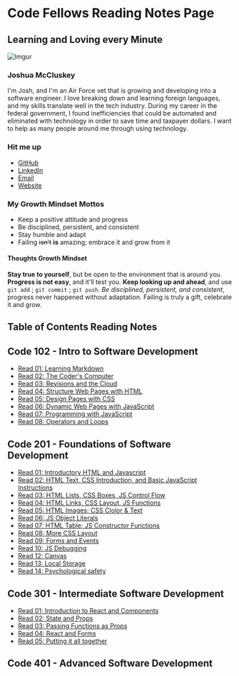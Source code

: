 # Code Fellows Reading Notes Page

## Learning and Loving every Minute

![Imgur](https://i.imgur.com/ERXyM5D.jpg)

### Joshua McCluskey

I'm Josh, and I'm an Air Force vet that is growing and developing into a software engineer. I love breaking down and learning foreign languages, and my skills translate well in the tech industry. During my career in the federal government, I found inefficiencies that could be automated and eliminated with technology in order to save time and taxpayer dollars. I want to help as many people around me through using technology.

### Hit me up

- [GitHub](https://github.com/joshuamccluskey)
- [LinkedIn](https://www.linkedin.com/in/joshua-mccluskey/)
- [Email](mailto:jpiiff57@gmail.com)
- [Website](https://www.joshmccluskey.com)

### My Growth Mindset Mottos

- Keep a positive attitude and progress
- Be disciplined, persistent, and consistent
- Stay humble and adapt
- Failing ~~isn't~~ __is__ amazing; embrace it and grow from it

#### Thoughts Growth Mindset

**Stay true to yourself**, but be open to the environment that is around you. **Progress is not easy**, and it'll test you. **Keep looking up and ahead**, and use `git add` ; `git commit` ; `git push`.  *Be disciplined, persistent, and consistent*, progress never happened without adaptation. Failing is truly a gift, celebrate it and grow.

## Table of Contents Reading Notes

## Code 102 - Intro to Software Development

- [Read 01: Learning Markdown](/102/read01.md)
- [Read 02: The Coder's Computer](/102/read02.md)
- [Read 03: Revisions and the Cloud](/102/read02.md103/)
- [Read 04: Structure Web Pages with HTML](/102/read04.md)
- [Read 05: Design Pages with CSS](/102/ead05.md)
- [Read 06: Dynamic Web Pages with JavaScript](/102/read06.md)
- [Read 07: Programming with JavaScript](/102/read07.md)
- [Read 08: Operators and Loops](/102/read08.md)

## Code 201 - Foundations of Software Development

- [Read 01: Introductory HTML and Javascript](/201/class-01.md)
- [Read 02: HTML Text, CSS Introduction, and Basic JavaScript Instructions](/201/class-02.md)
- [Read 03: HTML Lists, CSS Boxes, JS Control Flow](/201/class-03.md)
- [Read 04: HTML Links, CSS Layout, JS Functions](/201/class-04.md)
- [Read 05: HTML Images; CSS Clolor & Text](/201/class-05.md)
- [Read 06: JS Object Literals](/201/class-06.md)
- [Read 07: HTML Table; JS Constructor Functions](/201/class-07.md)
- [Read 08: More CSS Layout](/201/class-08.md)
- [Read 09: Forms and Events](/201/class-09.md)
- [Read 10: JS Debugging](/201/class-10.md)
- [Read 12: Canvas](/201/class-12.md)
- [Read 13: Local Storage](/201/class-13.md)
- [Read 14: Psychological safety](/201/class-14.md)

## Code 301 - Intermediate Software Development

- [Read 01: Introduction to React and Components](/301/read-1.md)
- [Read 02: State and Props](/301/read-2.md)
- [Read 03: Passing Functions as Props](/301/read-3.md)
- [Read 04: React and Forms](/301/read-4.md)
- [Read 05: Putting it all together](/301/read-5.md)

## Code 401 - Advanced Software Development
